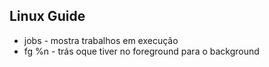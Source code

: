 ## Linux Guide

- jobs - mostra trabalhos em execução
- fg %n - trás oque tiver no foreground para o background